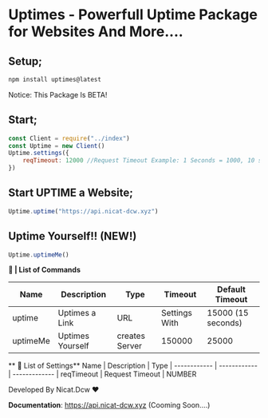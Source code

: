 # Uptimes - Powerfull Uptime Package for Websites And More....

## Setup;
```js
npm install uptimes@latest
```
Notice: This Package Is BETA!


## Start;
```js
const Client = require("../index")
const Uptime = new Client()
Uptime.settings({
    reqTimeout: 12000 //Request Timeout Example: 1 Seconds = 1000, 10 seconds = 10000
})
```

## Start UPTIME a Website;
```js
Uptime.uptime("https://api.nicat-dcw.xyz")
```

## Uptime Yourself!! (NEW!)
```js
Uptime.uptimeMe()
```

**🧤 | List of Commands**

Name | Description | Type  | Timeout | Default Timeout
------------ | ------------ | ------------- | ------------- | ------------- |
uptime     | Uptimes a Link | URL | Settings With | 15000 (15 seconds)
uptimeMe      | Uptimes Yourself | creates Server | 150000 | 25000

** 📜 List of Settings**
Name | Description | Type  |
------------ | ------------ | ------------- |
reqTimeout | Request Timeout | NUMBER

Developed By Nicat.Dcw ❤️

**Documentation**: https://api.nicat-dcw.xyz (Cooming Soon....)

